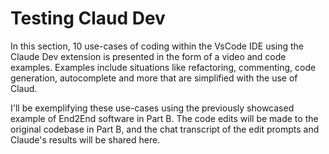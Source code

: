 # Testing Claud Dev

In this section, 10 use-cases of coding within the VsCode IDE using the Claude Dev extension is presented in the form of a video and code examples. Examples include situations like refactoring, commenting, code generation, autocomplete and more that are simplified with the use of Claud. 

I'll be exemplifying these use-cases using the previously showcased example of End2End software in Part B. The code edits will be made to the original codebase in Part B, and the chat transcript of the edit prompts and Claude's results will be shared here. 